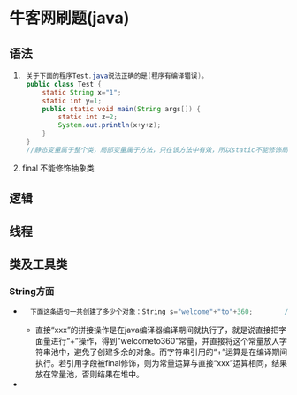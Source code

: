 # 牛客网刷题(java)

## 语法

1. ```java
    关于下面的程序Test.java说法正确的是(程序有编译错误)。
    public class Test {
        static String x="1";
        static int y=1;
        public static void main(String args[]) {
            static int z=2;
            System.out.println(x+y+z);
        }
    }
    //静态变量属于整个类，局部变量属于方法，只在该方法中有效，所以static不能修饰局部变量。
    ```

2. final 不能修饰抽象类

## 逻辑

## 线程

## 类及工具类

### String方面

- ```java
    下面这条语句一共创建了多少个对象：String s="welcome"+"to"+360;        //1
    ```

    - 直接“xxx”的拼接操作是在java编译器编译期间就执行了，就是说直接把字面量进行“+”操作，得到"welcometo360"常量，并直接将这个常量放入字符串池中，避免了创建多余的对象。而字符串引用的“+”运算是在编译期间执行。若引用字段被final修饰，则为常量运算与直接“xxx”运算相同，结果放在常量池，否则结果在堆中。
-